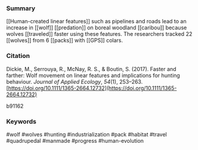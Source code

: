 ### Summary
[[Human-created linear features]] such as pipelines and roads lead to an increase in [[wolf]] [[predation]] on boreal woodland [[caribou]] because wolves [[traveled]] faster using these features. The researchers tracked 22 [[wolves]] from 6 [[packs]] with [[GPS]] colars.

### Citation
Dickie, M., Serrouya, R., McNay, R. S., & Boutin, S. (2017). Faster and farther: Wolf movement on linear features and implications for hunting behaviour. _Journal of Applied Ecology_, _54_(1), 253–263. [https://doi.org/10.1111/1365-2664.12732](https://doi.org/10.1111/1365-2664.12732)

b91162

### Keywords
#wolf
#wolves
#hunting
#industrialization
#pack
#habitat
#travel
#quadrupedal 
#manmade
#progress
#human-evolution

